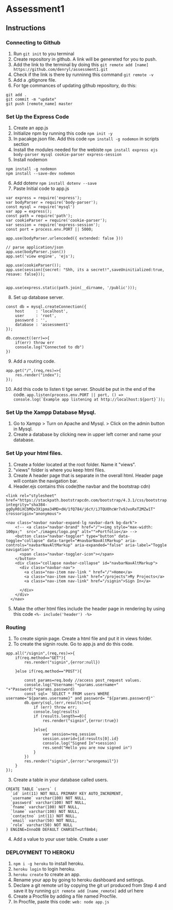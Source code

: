 # Assessment1
## Instructions
### Connecting to Github
1. Run ```git init``` to you terminal
2. Create repository in github. A link will be genereted for you to push.
3. Add the link to the terminal by doing this ```git remote add [name] https://github.com/denryl/assessment1.git ```
4. Check if the link is there by runninng this command ```git remote -v ```
5. Add a .gitignore file.
6. For tge commances of updating github repository, do this:
```
git add .
git commit -m "update"
git push [remote_name] master
```

### Set Up the Express Code
1. Create an app.js
2. Initialize npm by running this code ``` npm init -y ```
3. In pacakge.json file. Add this code ``` npm install -g nodemon ``` in scripts section
4. Install the modules needed for the webiste ``` npm install express ejs body-parser mysql cookie-parser express-session ```
5. Install nodemon 
```
npm install -g nodemon
npm install --save-dev nodemon
```
6. Add dotenv ``` npm install dotenv --save ```
7. Paste Initial code to app.js
```
var express = require('express');
var bodyParser = require('body-parser');
const mysql = require('mysql')
var app = express();
const path = require('path');
var cookieParser = require('cookie-parser');
var session = require('express-session');
const port = process.env.PORT || 5000;

app.use(bodyParser.urlencoded({ extended: false }))

// parse application/json
app.use(bodyParser.json())
app.set('view engine', 'ejs');

app.use(cookieParser());
app.use(session({secret: "Shh, its a secret!",saveUninitialized:true, resave: false}));


app.use(express.static(path.join(__dirname, '/public')));
```

8. Set up database server.
```
const db = mysql.createConnection({
    host     : 'localhost',
    user     : 'root',
    password : '',
    database : 'assessment1'
});

db.connect((err)=>{
    if(err) throw err
    console.log("Connected to db")
})
```
9. Add a routing code.
```
app.get("/",(req,res)=>{
    res.render("index");
});
```
10. Add this code to listen ti tge server. Should be put in the end of the code. ``` app.listen(process.env.PORT || port, () => console.log(`Example app listening at http://localhost:${port}`)); ```

### Set Up the Xampp Database Mysql.
1. Go to Xampp > Turn on Apache and Mysql. > Click on the admin button in Mysql.
2. Create a database by clicking new in upper left corner and name your database.

### Set Up your html files.
1. Create a folder located at the root folder. Name it "views".
2. "views" folder is where you keep html files.
3. Create A header page that is separate in the overall html. Header page will contain the navigation bar.
4. Header.ejs contains this code(the navbar and the bootstrap cdn)
```
<link rel="stylesheet" href="https://stackpath.bootstrapcdn.com/bootstrap/4.3.1/css/bootstrap.min.css" integrity="sha384-ggOyR0iXCbMQv3Xipma34MD+dH/1fQ784/j6cY/iJTQUOhcWr7x9JvoRxT2MZw1T" crossorigin="anonymous">

<nav class="navbar navbar-expand-lg navbar-dark bg-dark">
    <!-- <a class="navbar-brand" href="/"><img style="max-width: 100px;"  src="./images/logo.png" alt="">Portfolio</a> -->
    <button class="navbar-toggler" type="button" data-toggle="collapse" data-target="#navbarNavAltMarkup" aria-controls="navbarNavAltMarkup" aria-expanded="false" aria-label="Toggle navigation">
      <span class="navbar-toggler-icon"></span>
    </button>
    <div class="collapse navbar-collapse" id="navbarNavAltMarkup">
      <div class="navbar-nav">
        <a class="nav-item nav-link " href="/">Home</a>
        <a class="nav-item nav-link" href="/projects">My Projects</a>
        <a class="nav-item nav-link" href="/signin">Sign In</a>
     
      </div>
    </div>
  </nav>
```
5.  Make the other html files include the header page in rendering by using this code ``` <%- include('header') -%> ```

### Routing 
1. To create signin page. Create a html file and put it in views folder. 
2. To create the signin route. Go to app.js and do this code.
```
app.all("/signin",(req,res)=>{
    if(req.method=="GET"){
        res.render("signin",{error:null})

    }else if(req.method=="POST"){

        const params=req.body //access post_request values. 
        console.log("Username:"+params.username+" "+"Password:"+params.password)
        const sql= `SELECT * FROM users WHERE username="${params.username}" and password= "${params.password}"`
        db.query(sql,(err,results)=>{
            if (err) throw err;
            console.log(results)
            if (results.length==0){
                res.render("signin",{error:true})
 
            }else{
                var session=req.session
                session.userid={id:results[0].id}
                console.log("Signed In"+session)
                res.send("Hello you are now signed in")
            }
        })
        res.render("signin",{error:"wrongemail"})
    }
});
```
3. Create a table in your database called users.
```
CREATE TABLE `users` (
  `id` int(11) NOT NULL PRIMARY KEY AUTO_INCREMENT,
  `username` varchar(100) NOT NULL,
  `password` varchar(100) NOT NULL,
  `fname` varchar(100) NOT NULL,
  `lname` varchar(100) NOT NULL,
  `contactno` int(11) NOT NULL,
  `email` varchar(50) NOT NULL,
  `role` varchar(50) NOT NULL
) ENGINE=InnoDB DEFAULT CHARSET=utf8mb4;
```
4. Add a value to your user table. Create a user

### DEPLOYMENT TO HEROKU
1. ``` npm i -g heroku ``` to install heroku.
2. ``` heroku login ``` to login heroku.
3. ``` heroku create ``` to create an app.
4. Rename your app by going to heroku dashboard and settings.
5. Declare a git remote url by copying the git url produced from Step 4 and save it by running ``` git remote add [name_remote] ``` add url here
6. Create a Procfile by adding a file named Procfile.
7. In Procfile, paste this code: ``` web: node app.js ```